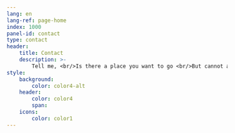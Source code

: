 ```yaml
---
lang: en
lang-ref: page-home
index: 1000
panel-id: contact
type: contact
header:
    title: Contact
    description: >-
        Tell me, <br/>Is there a place you want to go <br/>But cannot access yet ?
style:
    background:
        color: color4-alt
    header:
        color: color4
        span:
    icons:
        color: color1
---
```

